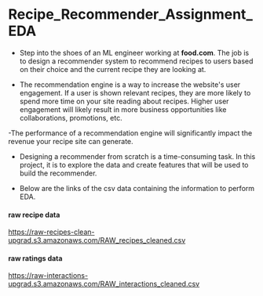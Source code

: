 # Recipe_Recommender_Assignment_EDA
- Step into the shoes of an ML engineer working at **food.com**. The job is to design a recommender system to recommend recipes to users based on their choice and the current recipe they are looking at.

- The recommendation engine is a way to increase the website's user engagement. If a user is shown relevant recipes, they are more likely to spend more time on your site reading about recipes. Higher user engagement will likely result in more business opportunities like collaborations, promotions, etc.

-The performance of a recommendation engine will significantly impact the revenue your recipe site can generate. 

- Designing a recommender from scratch is a time-consuming task.  In this project, it is to explore the data and create features that will be used to build the recommender.

- Below are the links of the csv data containing the information to perform EDA.

#### raw recipe data
https://raw-recipes-clean-upgrad.s3.amazonaws.com/RAW_recipes_cleaned.csv

#### raw ratings data
https://raw-interactions-upgrad.s3.amazonaws.com/RAW_interactions_cleaned.csv
